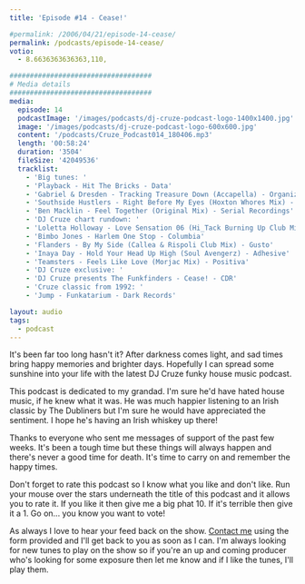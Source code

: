 ```yaml
---
title: 'Episode #14 - Cease!'

#permalink: /2006/04/21/episode-14-cease/
permalink: /podcasts/episode-14-cease/
votio:
  - 8.6636363636363,110,

###################################
# Media details
###################################
media:
  episode: 14
  podcastImage: '/images/podcasts/dj-cruze-podcast-logo-1400x1400.jpg'
  image: '/images/podcasts/dj-cruze-podcast-logo-600x600.jpg'
  content: '/podcasts/Cruze_Podcast014_180406.mp3'
  length: '00:58:24'
  duration: '3504'
  fileSize: '42049536'
  tracklist:
    - 'Big tunes: '
    - 'Playback - Hit The Bricks - Data'
    - 'Gabriel & Dresden - Tracking Treasure Down (Accapella) - Organized Nature'
    - 'Southside Hustlers - Right Before My Eyes (Hoxton Whores Mix) - Data'
    - 'Ben Macklin - Feel Together (Original Mix) - Serial Recordings'
    - 'DJ Cruze chart rundown: '
    - 'Loletta Holloway - Love Sensation 06 (Hi_Tack Burning Up Club Mix) - Gusto'
    - 'Bimbo Jones - Harlem One Stop - Columbia'
    - 'Flanders - By My Side (Callea & Rispoli Club Mix) - Gusto'
    - 'Inaya Day - Hold Your Head Up High (Soul Avengerz) - Adhesive'
    - 'Teamsters - Feels Like Love (Morjac Mix) - Positiva'
    - 'DJ Cruze exclusive: '
    - 'DJ Cruze presents The Funkfinders - Cease! - CDR'
    - 'Cruze classic from 1992: '
    - 'Jump - Funkatarium - Dark Records'

layout: audio
tags:
  - podcast
---
```


It's been far too long hasn't it? After darkness comes light, and sad times bring happy memories and brighter days. Hopefully I can spread some sunshine into your life with the latest DJ Cruze funky house music podcast.

This podcast is dedicated to my grandad. I'm sure he'd have hated house music, if he knew what it was. He was much happier listening to an Irish classic by The Dubliners but I'm sure he would have appreciated the sentiment. I hope he's having an Irish whiskey up there!

Thanks to everyone who sent me messages of support of the past few weeks. It's been a tough time but these things will always happen and there's never a good time for death. It's time to carry on and remember the happy times.

Don't forget to rate this podcast so I know what you like and don't like. Run your mouse over the stars underneath the title of this podcast and it allows you to rate it. If you like it then give me a big phat 10. If it's terrible then give it a 1. Go on... you know you want to vote!

As always I love to hear your feed back on the show. [Contact me][15] using the form provided and I'll get back to you as soon as I can. I'm always looking for new tunes to play on the show so if you're an up and coming producer who's looking for some exposure then let me know and if I like the tunes, I'll play them.

[1]: http://ripple.radiotail.com/211/Cruze_Podcast014_180406.mp3
[2]: http://www.djcruze.co.uk/cms/podcasts/feed/rss2
[3]: http://www.ministryofsound.com/
[4]: http://www.gabrielanddresden.com/
[5]: http://www.hoxtonwhores.com/
[6]: http://www.myspace.com/benmacklin
[7]: http://www.serialrecords.com/
[8]: http://www.gutrecords.com/
[9]: http://www.bimbojones.com/
[10]: http://www.inayaday.com/
[11]: http://www.adhesiverecords.co.uk/
[12]: http://www.morjac.com/
[13]: http://www.positivarecords.com/
[14]: http://www.djcruze.co.uk/
[15]: /contact
